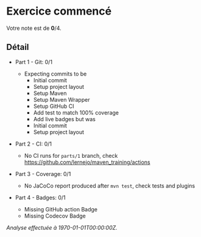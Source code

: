 # Exercice commencé
Votre note est de **0**/4.

## Détail
* Part 1 - Git: 0/1
    * Expecting commits to be
        * Initial commit
        * Setup project layout
        * Setup Maven
        * Setup Maven Wrapper
        * Setup GitHub CI
        * Add test to match 100% coverage
        * Add live badges
          but was
        * Initial commit
        * Setup project layout


* Part 2 - CI: 0/1
    * No CI runs for `parts/1` branch, check https://github.com/lernejo/maven_training/actions

* Part 3 - Coverage: 0/1
    * No JaCoCo report produced after `mvn test`, check tests and plugins

* Part 4 - Badges: 0/1
    * Missing GitHub action Badge
    * Missing Codecov Badge



*Analyse effectuée à 1970-01-01T00:00:00Z.*
